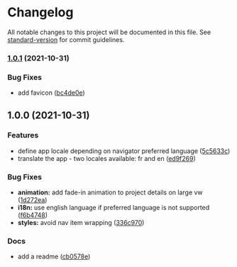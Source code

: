 # Changelog

All notable changes to this project will be documented in this file. See [standard-version](https://github.com/conventional-changelog/standard-version) for commit guidelines.

### [1.0.1](https://github.com/ArmandPhilippot/demo.armandphilippot.com/compare/v1.0.0...v1.0.1) (2021-10-31)

### Bug Fixes

- add favicon ([bc4de0e](https://github.com/ArmandPhilippot/demo.armandphilippot.com/commit/bc4de0e776d6b566c4a53b9b22fb74bf0f6b7f32))

## 1.0.0 (2021-10-31)

### Features

- define app locale depending on navigator preferred language ([5c5633c](https://github.com/ArmandPhilippot/demo.armandphilippot.com/commit/5c5633c53f53b703425bd19dd3f6836a049d093e))
- translate the app - two locales available: fr and en ([ed9f269](https://github.com/ArmandPhilippot/demo.armandphilippot.com/commit/ed9f269a78062f0d9a805b91b95fff5f479098ac))

### Bug Fixes

- **animation:** add fade-in animation to project details on large vw ([1d272ea](https://github.com/ArmandPhilippot/demo.armandphilippot.com/commit/1d272eac38ebb310e360891a3a717447a1d0547a))
- **i18n:** use english language if preferred language is not supported ([f6b4748](https://github.com/ArmandPhilippot/demo.armandphilippot.com/commit/f6b4748685dc000d1dd8d244ddf11def38410940))
- **styles:** avoid nav item wrapping ([336c970](https://github.com/ArmandPhilippot/demo.armandphilippot.com/commit/336c97087ab2e0037ec90c524f9d7f8620b9865a))

### Docs

- add a readme ([cb0578e](https://github.com/ArmandPhilippot/demo.armandphilippot.com/commit/cb0578ef618daf15f7895f165723a73f77e75452))
